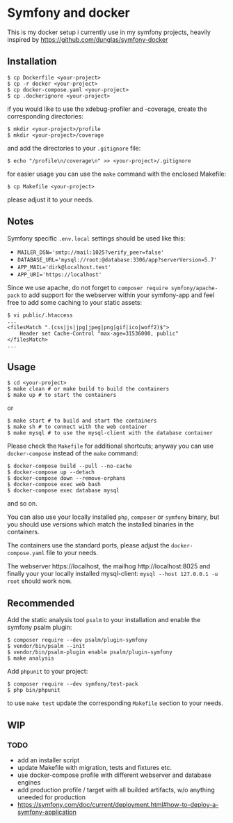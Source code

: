 # Symfony and docker

This is my docker setup i currently use in my symfony projects,
heavily inspired by https://github.com/dunglas/symfony-docker

## Installation

    $ cp Dockerfile <your-project>
    $ cp -r docker <your-project>
    $ cp docker-compose.yaml <your-project>
    $ cp .dockerignore <your-project>

if you would like to use the xdebug-profiler and -coverage,
create the corresponding directories:

    $ mkdir <your-project>/profile
    $ mkdir <your-project>/coverage

and add the directories to your `.gitignore` file:

    $ echo "/profile\n/coverage\n" >> <your-project>/.gitignore

for easier usage you can use the `make` command with the enclosed Makefile:

    $ cp Makefile <your-project>

please adjust it to your needs.

## Notes

Symfony specific `.env.local` settings should be used like this:

-   `MAILER_DSN='smtp://mail:1025?verify_peer=false'`
-   `DATABASE_URL='mysql://root:@database:3306/app?serverVersion=5.7'`
-   `APP_MAIL='dirk@localhost.test'`
-   `APP_URI='https://localhost'`

Since we use apache, do not forget to `composer require symfony/apache-pack` to add support for the webserver within
your symfony-app and feel free to add some caching to your static assets:

    $ vi public/.htaccess
    ...
    <filesMatch ".(css|js|jpg|jpeg|png|gif|ico|woff2)$">
    	Header set Cache-Control "max-age=31536000, public"
    </filesMatch>
    ...

## Usage

    $ cd <your-project>
    $ make clean # or make build to build the containers
    $ make up # to start the containers

or

    $ make start # to build and start the containers
    $ make sh # to connect with the web container
    $ make mysql # to use the mysql-client with the database container

Please check the `Makefile` for additional shortcuts; anyway you can use `docker-compose` instead of the `make` command:

    $ docker-compose build --pull --no-cache
    $ docker-compose up --detach
    $ docker-compose down --remove-orphans
    $ docker-compose exec web bash
    $ docker-compose exec database mysql

and so on.

You can also use your locally installed `php`, `composer` or `symfony` binary, but you should use versions which match the installed binaries in the containers.

The containers use the standard ports, please adjust the `docker-compose.yaml` file to your needs.

The webserver https://localhost, the mailhog http://localhost:8025 and finally your
your locally installed mysql-client: `mysql --host 127.0.0.1 -u root` should work now.

## Recommended

Add the static analysis tool `psalm` to your installation and enable the symfony psalm plugin:

    $ composer require --dev psalm/plugin-symfony
    $ vendor/bin/psalm --init
    $ vendor/bin/psalm-plugin enable psalm/plugin-symfony
    $ make analysis

Add `phpunit` to your project:

    $ composer require --dev symfony/test-pack
    $ php bin/phpunit

to use `make test` update the corresponding `Makefile` section to your needs.

## WIP

### TODO

-   add an installer script
-   update Makefile with migration, tests and fixtures etc.
-   use docker-compose profile with different webserver and database engines
-   add production profile / target with all builded artifacts, w/o anything uneeded for production
-   https://symfony.com/doc/current/deployment.html#how-to-deploy-a-symfony-application
